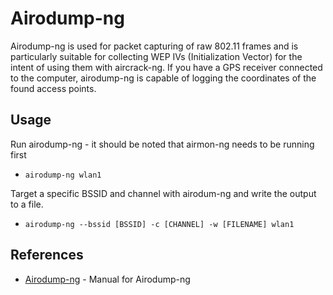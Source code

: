 # Airodump-ng

Airodump-ng is used for packet capturing of raw 802.11 frames and is particularly suitable for collecting WEP IVs (Initialization Vector) for the intent of using them with aircrack-ng.
If you have a GPS receiver connected to the computer, airodump-ng is capable of logging the coordinates of the found access points.

## Usage

Run airodump-ng - it should be noted that airmon-ng needs to be running first

* ```airodump-ng wlan1```

Target a specific BSSID and channel with airodum-ng and write the output to a file.

* ```airodump-ng --bssid [BSSID] -c [CHANNEL] -w [FILENAME] wlan1```

## References
* [Airodump-ng](https://www.aircrack-ng.org/doku.php?id=airodump-ng) - Manual for Airodump-ng
